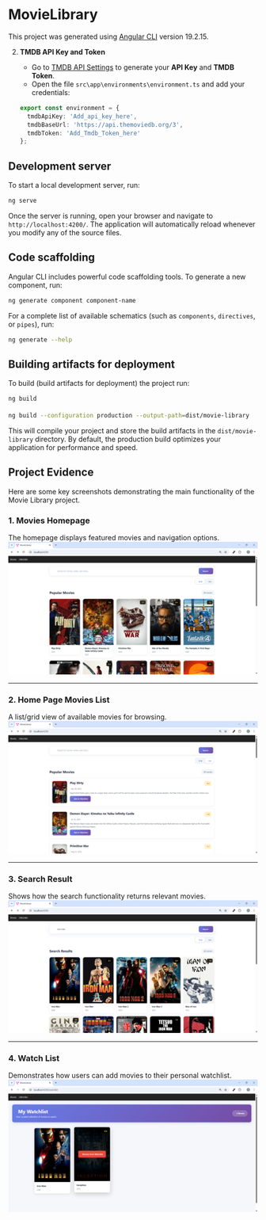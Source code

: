 # MovieLibrary

This project was generated using [Angular CLI](https://github.com/angular/angular-cli) version 19.2.15.


2. **TMDB API Key and Token**  
   - Go to [TMDB API Settings](https://www.themoviedb.org/settings/api) to generate your **API Key** and **TMDB Token**.
   - Open the file `src\app\environments\environment.ts` and add your credentials:

   ```typescript
   export const environment = {
     tmdbApiKey: 'Add_api_key_here',
     tmdbBaseUrl: 'https://api.themoviedb.org/3',
     tmdbToken: 'Add_Tmdb_Token_here'
   };
   ```
## Development server

To start a local development server, run:

```bash
ng serve
```

Once the server is running, open your browser and navigate to `http://localhost:4200/`. The application will automatically reload whenever you modify any of the source files.



## Code scaffolding

Angular CLI includes powerful code scaffolding tools. To generate a new component, run:

```bash
ng generate component component-name
```

For a complete list of available schematics (such as `components`, `directives`, or `pipes`), run:

```bash
ng generate --help
```

## Building artifacts for deployment

To build (build artifacts for deployment) the project run:

```bash
ng build

ng build --configuration production --output-path=dist/movie-library

```

This will compile your project and store the build artifacts in the `dist/movie-library` directory. By default, the production build optimizes your application for performance and speed.





## Project Evidence

Here are some key screenshots demonstrating the main functionality of the Movie Library project.

### 1. Movies Homepage
The homepage displays featured movies and navigation options.
![Movies Homepage](./evidence/1.Movie_Home_page.png)

---

### 2. Home Page Movies List
A list/grid view of available movies for browsing.
![Home Page Movies List](./evidence/2.homepage_list_view.png)

---

### 3. Search Result
Shows how the search functionality returns relevant movies.
![Search Result](./evidence/3.search_result.png)

---

### 4. Watch List
Demonstrates how users can add movies to their personal watchlist.
![Watch List](./evidence/4.watchlist.png)

